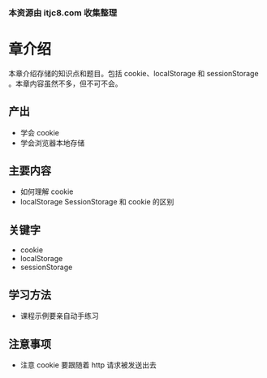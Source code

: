 ### 本资源由 itjc8.com 收集整理
# 章介绍

本章介绍存储的知识点和题目。包括 cookie、localStorage 和 sessionStorage 。本章内容虽然不多，但不可不会。

## 产出

- 学会 cookie
- 学会浏览器本地存储

## 主要内容

- 如何理解 cookie
- localStorage SessionStorage 和 cookie 的区别

## 关键字

- cookie
- localStorage
- sessionStorage

## 学习方法

- 课程示例要亲自动手练习

## 注意事项

- 注意 cookie 要跟随着 http 请求被发送出去
